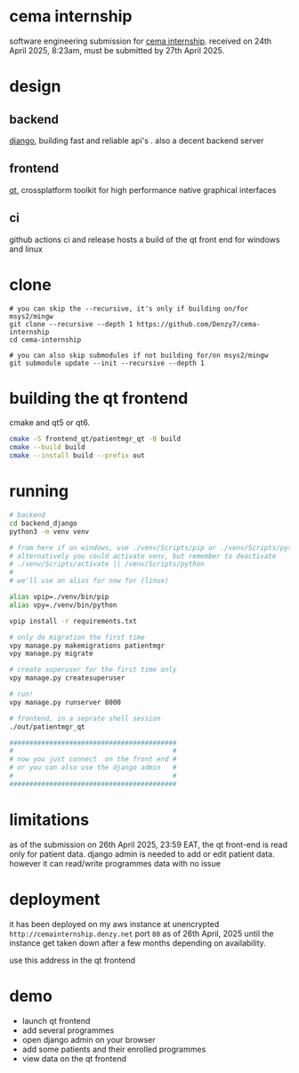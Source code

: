 # cema internship
software engineering submission for [cema internship](https://cema-africa.uonbi.ac.ke/index.php/news-and-media/opportunities/cema-internship-opportunities). received on 24th April 2025, 8:23am, must be submitted by 27th April 2025.

# design

## backend
[django](https://www.djangoproject.com/), building fast and reliable api's . also a decent backend server

## frontend
[qt](https://www.qt.io), crossplatform toolkit for high performance native graphical interfaces 

## ci 
github actions ci and release hosts a build of the qt front end for windows and linux

# clone 
```
# you can skip the --recursive, it's only if building on/for msys2/mingw
git clone --recursive --depth 1 https://github.com/Denzy7/cema-internship
cd cema-internship 

# you can also skip submodules if not building for/on msys2/mingw
git submodule update --init --recursive --depth 1
```

# building the qt frontend
cmake and qt5 or qt6.
```bash
cmake -S frontend_qt/patientmgr_qt -B build
cmake --build build
cmake --install build --prefix out
```

# running
```bash
# backend
cd backend_django
python3 -m venv venv

# from here if on windows, use ./venv/Scripts/pip or ./venv/Scripts/python
# alternatively you could activate venv, but remember to deactivate
# ./venv/Scripts/activate || /venv/Scripts/python
#
# we'll use an alias for now for (linux)

alias vpip=./venv/bin/pip
alias vpy=./venv/bin/python

vpip install -r requirements.txt 

# only do migration the first time
vpy manage.py makemigrations patientmgr
vpy manage.py migrate

# create superuser for the first time only
vpy manage.py createsuperuser

# run!
vpy manage.py runserver 8000

# frontend, in a seprate shell session
./out/patientmgr_qt

##########################################
#                                        #
# now you just connect  on the front end #
# or you can also use the django admin   #
#                                        #
##########################################
```

# limitations
as of the submission on 26th April 2025, 23:59 EAT, the qt front-end is read only for patient data. django admin is needed to add or edit patient data. however it can read/write programmes data with no issue

# deployment
it has been deployed on my aws instance at unencrypted `http://cemainternship.denzy.net` port `80` as of 26th April, 2025 until the instance get taken down after a few months depending on availability. 

use this address in the qt frontend

# demo
- launch qt frontend
- add several programmes
- open django admin on your browser 
- add some patients and their enrolled programmes
- view data on the qt frontend
